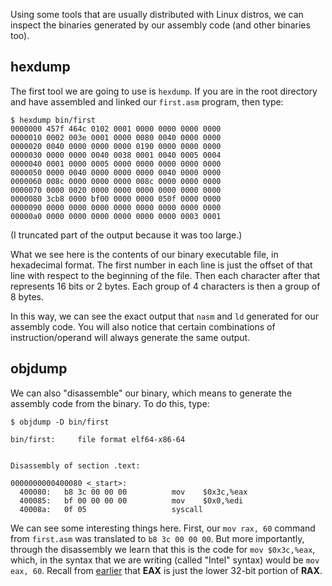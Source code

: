 Using some tools that are usually distributed with Linux distros, we can
inspect the binaries generated by our assembly code (and other binaries too).

## hexdump

The first tool we are going to use is `hexdump`. If you are in the root
directory and have assembled and linked our `first.asm` program, then type:

    $ hexdump bin/first
    0000000 457f 464c 0102 0001 0000 0000 0000 0000
    0000010 0002 003e 0001 0000 0080 0040 0000 0000
    0000020 0040 0000 0000 0000 0190 0000 0000 0000
    0000030 0000 0000 0040 0038 0001 0040 0005 0004
    0000040 0001 0000 0005 0000 0000 0000 0000 0000
    0000050 0000 0040 0000 0000 0000 0040 0000 0000
    0000060 008c 0000 0000 0000 008c 0000 0000 0000
    0000070 0000 0020 0000 0000 0000 0000 0000 0000
    0000080 3cb8 0000 bf00 0000 0000 050f 0000 0000
    0000090 0000 0000 0000 0000 0000 0000 0000 0000
    00000a0 0000 0000 0000 0000 0000 0000 0003 0001

(I truncated part of the output because it was too large.)

What we see here is the contents of our binary executable file, in hexadecimal
format. The first number in each line is just the offset of that line
with respect to the beginning of the file. Then each character after that
represents 16 bits or 2 bytes. Each group of 4 characters is then a group of
8 bytes.

In this way, we can see the exact output that `nasm` and `ld` generated for
our assembly code. You will also notice that certain combinations of
instruction/operand will always generate the same output.

## objdump

We can also "disassemble" our binary, which means to generate the assembly code
from the binary. To do this, type:

    $ objdump -D bin/first
    
    bin/first:     file format elf64-x86-64
    
    
    Disassembly of section .text:
    
    0000000000400080 <_start>:
      400080:	b8 3c 00 00 00       	mov    $0x3c,%eax
      400085:	bf 00 00 00 00       	mov    $0x0,%edi
      40008a:	0f 05                	syscall

We can see some interesting things here. First, our `mov rax, 60` command
from `first.asm` was translated to `b8 3c 00 00 00`. But more importantly,
through the disassembly we learn that this is the code for `mov $0x3c,%eax`,
which, in the syntax that we are writing (called "Intel" syntax) would be
`mov eax, 60`. Recall from [earlier](../registers/theory.md) that **EAX** is
just the lower 32-bit portion of **RAX**.
